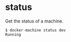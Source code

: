 <!--[metadata]>
+++
title = "status"
description = "Get the status of a machine"
keywords = ["machine, status, subcommand"]
[menu.main]
parent="smn_machine_subcmds"
+++
<![end-metadata]-->

# status

Get the status of a machine.

    $ docker-machine status dev
    Running

